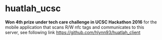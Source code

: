 # huatlah_ucsc

**Won 4th prize under tech care challenge in UCSC Hackathon 2016**
for the mobile application that scans R/W nfc tags and communicates to this server, see following link
https://github.com/hlynn93/huatlah_client
